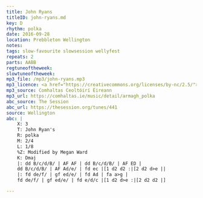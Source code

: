 ```yaml
---
title: John Ryans
titleID: john-ryans.md
key: D
rhythm: polka
date: 2016-09-28
location: Prebbleton Wellington
notes:
tags: slow-favourite slowsession wellyfest
repeats: 2
parts: AABB
regtuneoftheweek:
slowtuneoftheweek:
mp3_file: /mp3/john-ryans.mp3
mp3_licence: <a href="https://creativecommons.org/licenses/by-nc/2.5/">CC-BY-NC-2.5</a>
mp3_source: Comhaltas Ceoltóirí Éireann
mp3_url: https://comhaltas.ie/music/detail/armagh_polka
abc_source: The Session
abc_url: https://thesession.org/tunes/441
source: Wellington
abc: |
    X: 3
    T: John Ryan's
    R: polka
    M: 2/4
    L: 1/8
    %Z: Modified by Megan Ward
    K: Dmaj
    |: dd B/c/d/B/ | AF AF | dd B/c/d/B/ | AF ED |
    dd B/c/d/B/ | AF Ad/e/ | fd ec |[1 d2 d2 :|[2 d2 d>e ||
    |: fd de/f/ | gf ed/e/ | fd Ad | fa a>g |
    fd de/f/ | gf ed/e/ | fd e/d/c |[1 d2 d>e :|[2 d2 d2 |]

---
```

